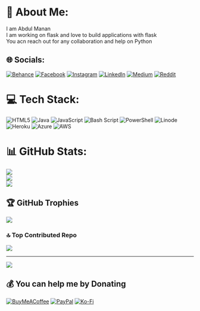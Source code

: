 # 💫 About Me:
I am Abdul Manan <br>I am working on flask and love to build applications with flask<br>You acn reach out for any collaboration and help on Python


## 🌐 Socials:
[![Behance](https://img.shields.io/badge/Behance-1769ff?logo=behance&logoColor=white)](https://behance.net/abdulmanan) [![Facebook](https://img.shields.io/badge/Facebook-%231877F2.svg?logo=Facebook&logoColor=white)](https://facebook.com/abdulmanan) [![Instagram](https://img.shields.io/badge/Instagram-%23E4405F.svg?logo=Instagram&logoColor=white)](https://instagram.com/dev.mabdulmanan) [![LinkedIn](https://img.shields.io/badge/LinkedIn-%230077B5.svg?logo=linkedin&logoColor=white)](https://linkedin.com/in/dev-manan) [![Medium](https://img.shields.io/badge/Medium-12100E?logo=medium&logoColor=white)](https://medium.com/@manansultan) [![Reddit](https://img.shields.io/badge/Reddit-%23FF4500.svg?logo=Reddit&logoColor=white)](https://reddit.com/user/manan) 

# 💻 Tech Stack:
![HTML5](https://img.shields.io/badge/html5-%23E34F26.svg?style=for-the-badge&logo=html5&logoColor=white) ![Java](https://img.shields.io/badge/java-%23ED8B00.svg?style=for-the-badge&logo=openjdk&logoColor=white) ![JavaScript](https://img.shields.io/badge/javascript-%23323330.svg?style=for-the-badge&logo=javascript&logoColor=%23F7DF1E) ![Bash Script](https://img.shields.io/badge/bash_script-%23121011.svg?style=for-the-badge&logo=gnu-bash&logoColor=white) ![PowerShell](https://img.shields.io/badge/PowerShell-%235391FE.svg?style=for-the-badge&logo=powershell&logoColor=white) ![Linode](https://img.shields.io/badge/linode-00A95C?style=for-the-badge&logo=linode&logoColor=white) ![Heroku](https://img.shields.io/badge/heroku-%23430098.svg?style=for-the-badge&logo=heroku&logoColor=white) ![Azure](https://img.shields.io/badge/azure-%230072C6.svg?style=for-the-badge&logo=microsoftazure&logoColor=white) ![AWS](https://img.shields.io/badge/AWS-%23FF9900.svg?style=for-the-badge&logo=amazon-aws&logoColor=white)
# 📊 GitHub Stats:
![](https://github-readme-stats.vercel.app/api?username=atschoudhary&theme=default&hide_border=false&include_all_commits=false&count_private=false)<br/>
![](https://nirzak-streak-stats.vercel.app/?user=atschoudhary&theme=default&hide_border=false)<br/>
![](https://github-readme-stats.vercel.app/api/top-langs/?username=atschoudhary&theme=default&hide_border=false&include_all_commits=false&count_private=false&layout=compact)

## 🏆 GitHub Trophies
![](https://github-profile-trophy.vercel.app/?username=atschoudhary&theme=radical&no-frame=false&no-bg=true&margin-w=4)

### 🔝 Top Contributed Repo
![](https://github-contributor-stats.vercel.app/api?username=atschoudhary&limit=5&theme=dark&combine_all_yearly_contributions=true)

---
[![](https://visitcount.itsvg.in/api?id=atschoudhary&icon=0&color=0)](https://visitcount.itsvg.in)

  ## 💰 You can help me by Donating
  [![BuyMeACoffee](https://img.shields.io/badge/Buy%20Me%20a%20Coffee-ffdd00?style=for-the-badge&logo=buy-me-a-coffee&logoColor=black)](https://buymeacoffee.com/manan) [![PayPal](https://img.shields.io/badge/PayPal-00457C?style=for-the-badge&logo=paypal&logoColor=white)](https://paypal.me/manansultan) [![Ko-Fi](https://img.shields.io/badge/Ko--fi-F16061?style=for-the-badge&logo=ko-fi&logoColor=white)](https://ko-fi.com/manan) 

  
<!-- Proudly created with GPRM ( https://gprm.itsvg.in ) -->
